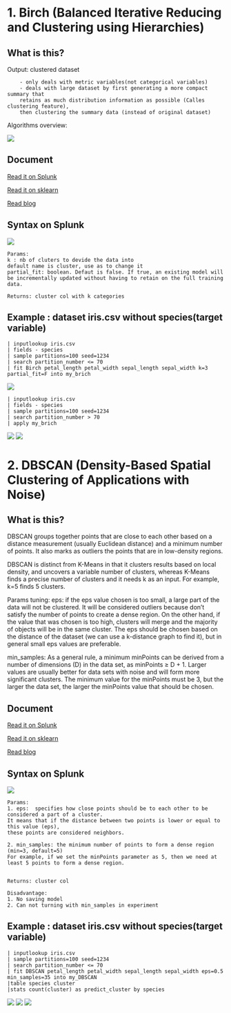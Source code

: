 # 1. Birch (Balanced Iterative Reducing and Clustering using Hierarchies)

## What is this?
Output: clustered dataset
 	
	 	- only deals with metric variables(not categorical variables)
	 	- deals with large dataset by first generating a more compact summary that 
	 	retains as much distribution information as possible (Calles clustering feature),
	 	then clustering the summary data (instead of original dataset)

Algorithms overview:

![](image./brich1.png)


## Document
[Read it on Splunk](https://docs.splunk.com/Documentation/MLApp/5.1.0/User/Algorithms#Birch)

[Read it on sklearn](https://scikit-learn.org/stable/modules/generated/sklearn.cluster.Birch.html)

[Read blog](https://towardsdatascience.com/machine-learning-birch-clustering-algorithm-clearly-explained-fb9838cbeed9)
## Syntax on Splunk
![](image./brich_syntax.png)

	Params:
	k : nb of cluters to devide the data into
	default name is cluster, use as to change it
	partial_fit: boolean. Defaut is false. If true, an existing model will be incrementally updated without having to retain on the full training data.

	Returns: cluster col with k categories

## Example : dataset  iris.csv without species(target variable)
	| inputlookup iris.csv 
	| fields - species
	| sample partitions=100 seed=1234
	| search partition_number <= 70
	| fit Birch petal_length petal_width sepal_length sepal_width k=3 partial_fit=F into my_brich

![](image./brich2.png)

	| inputlookup iris.csv 
	| fields - species
	| sample partitions=100 seed=1234
	| search partition_number > 70
	| apply my_brich

![](image./brich3.png)
![](image./brich4.png)

# 2. DBSCAN (Density-Based Spatial Clustering of Applications with Noise)

## What is this?
DBSCAN groups together points that are close to each other based on a distance measurement (usually Euclidean distance) and a minimum number of points. It also marks as outliers the points that are in low-density regions.

DBSCAN is distinct from K-Means in that it clusters results based on local density, and uncovers a variable number of clusters, whereas K-Means finds a precise number of clusters and it needs k as an input. For example, k=5 finds 5 clusters.

Params tuning:
eps:  if the eps value chosen is too small, a large part of the data will not be clustered. It will be considered outliers because don’t satisfy the number of points to create a dense region. On the other hand, if the value that was chosen is too high, clusters will merge and the majority of objects will be in the same cluster. The eps should be chosen based on the distance of the dataset (we can use a k-distance graph to find it), but in general small eps values are preferable.

min_samples: As a general rule, a minimum minPoints can be derived from a number of dimensions (D) in the data set, as minPoints ≥ D + 1. Larger values are usually better for data sets with noise and will form more significant clusters. The minimum value for the minPoints must be 3, but the larger the data set, the larger the minPoints value that should be chosen.

## Document
[Read it on Splunk](https://docs.splunk.com/Documentation/MLApp/5.1.0/User/Algorithms#DBSCAN)

[Read it on sklearn](https://scikit-learn.org/stable/modules/generated/sklearn.cluster.DBSCAN.html)

[Read blog](https://towardsdatascience.com/how-dbscan-works-and-why-should-i-use-it-443b4a191c80)
## Syntax on Splunk
![](image./dbscan_syntax.png)

	Params:
	1. eps:  specifies how close points should be to each other to be considered a part of a cluster. 
	It means that if the distance between two points is lower or equal to this value (eps), 
	these points are considered neighbors.

	2. min_samples: the minimum number of points to form a dense region (min=3, default=5)
	For example, if we set the minPoints parameter as 5, then we need at least 5 points to form a dense region.


	Returns: cluster col 

	Disadvantage: 
	1. No saving model
	2. Can not turning with min_samples in experiment

## Example : dataset  iris.csv without species(target variable)
	| inputlookup iris.csv 
	| sample partitions=100 seed=1234
	| search partition_number <= 70
	| fit DBSCAN petal_length petal_width sepal_length sepal_width eps=0.5 min_samples=35 into my_DBSCAN
	|table species cluster 
	|stats count(cluster) as predict_cluster by species

![](image./dbscan1.png)
![](image./dbscan2.png)
![](image./dbscan3.png)
